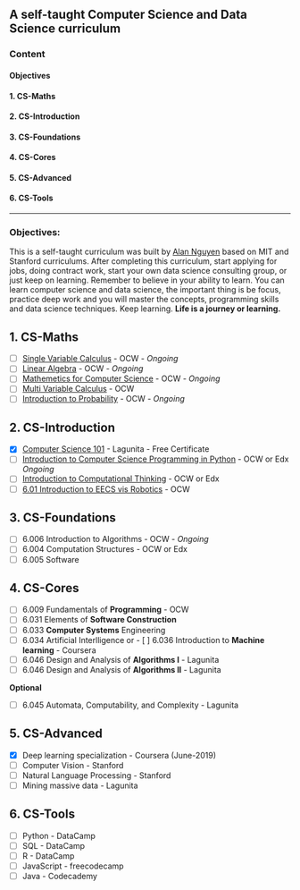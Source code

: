 ## A self-taught Computer Science and Data Science curriculum
### Content
#### Objectives
#### 1. CS-Maths
#### 2. CS-Introduction
#### 3. CS-Foundations
#### 4. CS-Cores
#### 5. CS-Advanced
#### 6. CS-Tools

-----------------------------------------------------------------------------------------------------------------------
### Objectives: 
This is a self-taught curriculum was built by [Alan Nguyen](https://github.com/alan-nguyen) based on MIT and Stanford curriculums. After completing this curriculum, start applying for jobs, doing contract work, start your own data science consulting group, or just keep on learning. Remember to believe in your ability to learn. You can learn computer science and data science, the important thing is be focus, practice deep work and you will master the concepts, programming skills and data science techniques. Keep learning. **Life is a journey or learning.** 

## 1. CS-Maths
- [ ] [Single Variable Calculus](https://ocw.mit.edu/courses/mathematics/18-01sc-single-variable-calculus-fall-2010/) - OCW - _Ongoing_
- [ ] [Linear Algebra](https://ocw.mit.edu/courses/mathematics/18-06sc-linear-algebra-fall-2011/) - OCW - _Ongoing_
- [ ] [Mathemetics for Computer Science](https://ocw.mit.edu/courses/electrical-engineering-and-computer-science/6-042j-mathematics-for-computer-science-spring-2015/) - OCW - _Ongoing_
- [ ] [Multi Variable Calculus](https://ocw.mit.edu/courses/mathematics/18-02sc-multivariable-calculus-fall-2010/) - OCW
- [ ] [Introduction to Probability](https://ocw.mit.edu/resources/res-6-012-introduction-to-probability-spring-2018/index.htm) - OCW - _Ongoing_

## 2. CS-Introduction
- [x] [Computer Science 101](https://lagunita.stanford.edu/courses/Engineering/CS101/Summer2014/course/) - Lagunita - Free Certificate
- [ ] [Introduction to Computer Science Programming in Python](https://courses.edx.org/courses/course-v1:MITx+6.00.1x+2T2019/course/) - OCW or Edx _Ongoing_
- [ ] [Introduction to Computational Thinking](https://courses.edx.org/courses/course-v1:MITx+6.00.2x+1T2019/course/) - OCW or Edx
- [ ] [6.01 Introduction to EECS vis Robotics](https://ocw.mit.edu/courses/electrical-engineering-and-computer-science/6-01sc-introduction-to-electrical-engineering-and-computer-science-i-spring-2011/) - OCW

## 3. CS-Foundations
- [ ] 6.006 Introduction to Algorithms - OCW - _Ongoing_
- [ ] 6.004 Computation Structures - OCW or Edx
- [ ] 6.005 Software

## 4. CS-Cores
- [ ] 6.009 Fundamentals of **Programming** - OCW
- [ ] 6.031 Elements of **Software Construction**
- [ ] 6.033 **Computer Systems** Engineering
- [ ] 6.034 Artificial Interlligence 
or - [ ] 6.036 Introduction to **Machine learning** - Coursera 
- [ ] 6.046 Design and Analysis of **Algorithms I** - Lagunita
- [ ] 6.046 Design and Analysis of **Algorithms II** - Lagunita

**Optional**
- [ ] 6.045 Automata, Computability, and Complexity - Lagunita

## 5. CS-Advanced
- [x] Deep learning specialization - Coursera (June-2019)
- [ ] Computer Vision - Stanford
- [ ] Natural Language Processing - Stanford 
- [ ] Mining massive data - Lagunita

## 6. CS-Tools
- [ ] Python - DataCamp
- [ ] SQL - DataCamp
- [ ] R - DataCamp
- [ ] JavaScript - freecodecamp
- [ ] Java - Codecademy
